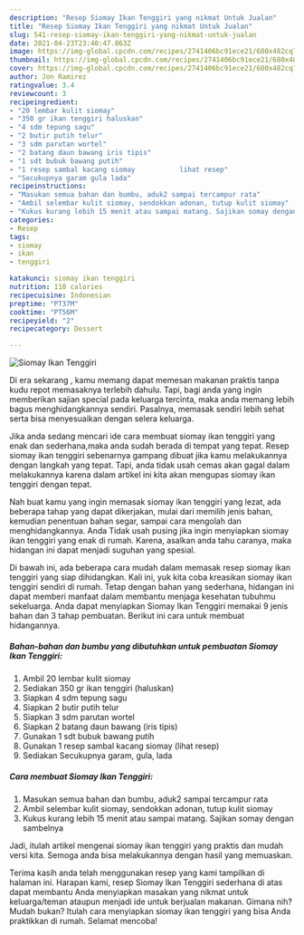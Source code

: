 ```yaml
---
description: "Resep Siomay Ikan Tenggiri yang nikmat Untuk Jualan"
title: "Resep Siomay Ikan Tenggiri yang nikmat Untuk Jualan"
slug: 541-resep-siomay-ikan-tenggiri-yang-nikmat-untuk-jualan
date: 2021-04-23T23:40:47.863Z
image: https://img-global.cpcdn.com/recipes/2741406bc91ece21/680x482cq70/siomay-ikan-tenggiri-foto-resep-utama.jpg
thumbnail: https://img-global.cpcdn.com/recipes/2741406bc91ece21/680x482cq70/siomay-ikan-tenggiri-foto-resep-utama.jpg
cover: https://img-global.cpcdn.com/recipes/2741406bc91ece21/680x482cq70/siomay-ikan-tenggiri-foto-resep-utama.jpg
author: Jon Ramirez
ratingvalue: 3.4
reviewcount: 3
recipeingredient:
- "20 lembar kulit siomay"
- "350 gr ikan tenggiri haluskan"
- "4 sdm tepung sagu"
- "2 butir putih telur"
- "3 sdm parutan wortel"
- "2 batang daun bawang iris tipis"
- "1 sdt bubuk bawang putih"
- "1 resep sambal kacang siomay           lihat resep"
- "Secukupnya garam gula lada"
recipeinstructions:
- "Masukan semua bahan dan bumbu, aduk2 sampai tercampur rata"
- "Ambil selembar kulit siomay, sendokkan adonan, tutup kulit siomay"
- "Kukus kurang lebih 15 menit atau sampai matang. Sajikan somay dengan sambelnya"
categories:
- Resep
tags:
- siomay
- ikan
- tenggiri

katakunci: siomay ikan tenggiri 
nutrition: 110 calories
recipecuisine: Indonesian
preptime: "PT37M"
cooktime: "PT56M"
recipeyield: "2"
recipecategory: Dessert

---
```



![Siomay Ikan Tenggiri](https://img-global.cpcdn.com/recipes/2741406bc91ece21/680x482cq70/siomay-ikan-tenggiri-foto-resep-utama.jpg)

Di era  sekarang , kamu memang dapat memesan makanan praktis tanpa kudu repot memasaknya terlebih dahulu. Tapi, bagi anda yang ingin memberikan sajian special pada keluarga tercinta, maka anda memang lebih bagus menghidangkannya sendiri. Pasalnya, memasak sendiri lebih sehat serta bisa menyesuaikan dengan selera keluarga.

Jika anda sedang mencari ide cara membuat siomay ikan tenggiri yang enak dan sederhana,maka anda sudah berada di tempat yang tepat. Resep siomay ikan tenggiri  sebenarnya gampang dibuat jika kamu melakukannya dengan langkah yang tepat. Tapi, anda tidak usah cemas akan gagal dalam melakukannya 
karena dalam artikel ini kita akan mengupas siomay ikan tenggiri dengan tepat.  



Nah buat kamu yang ingin memasak siomay ikan tenggiri yang lezat, ada beberapa tahap yang dapat dikerjakan, mulai dari memilih jenis bahan, kemudian penentuan bahan segar, sampai cara mengolah dan menghidangkannya. Anda Tidak usah pusing jika ingin menyiapkan siomay ikan tenggiri yang enak di rumah. Karena, asalkan anda  tahu caranya, maka hidangan ini dapat menjadi suguhan yang spesial.

Di bawah ini, ada beberapa cara mudah dalam memasak resep siomay ikan tenggiri yang siap dihidangkan. Kali ini, yuk kita coba kreasikan siomay ikan tenggiri sendiri di rumah. Tetap dengan bahan yang sederhana, hidangan ini dapat memberi manfaat dalam membantu menjaga kesehatan tubuhmu sekeluarga. Anda dapat menyiapkan Siomay Ikan Tenggiri memakai 9 jenis bahan dan 3 tahap pembuatan. Berikut ini cara untuk membuat hidangannya.

<!--inarticleads1-->

##### Bahan-bahan dan bumbu yang dibutuhkan untuk pembuatan Siomay Ikan Tenggiri:

1. Ambil 20 lembar kulit siomay
1. Sediakan 350 gr ikan tenggiri (haluskan)
1. Siapkan 4 sdm tepung sagu
1. Siapkan 2 butir putih telur
1. Siapkan 3 sdm parutan wortel
1. Siapkan 2 batang daun bawang (iris tipis)
1. Gunakan 1 sdt bubuk bawang putih
1. Gunakan 1 resep sambal kacang siomay           (lihat resep)
1. Sediakan Secukupnya garam, gula, lada




<!--inarticleads2-->

##### Cara membuat Siomay Ikan Tenggiri:

1. Masukan semua bahan dan bumbu, aduk2 sampai tercampur rata
1. Ambil selembar kulit siomay, sendokkan adonan, tutup kulit siomay
1. Kukus kurang lebih 15 menit atau sampai matang. Sajikan somay dengan sambelnya




Jadi, itulah artikel mengenai  siomay ikan tenggiri  yang praktis dan mudah versi kita. Semoga anda bisa melakukannya dengan hasil yang memuaskan. 

Terima kasih anda telah menggunakan resep yang kami tampilkan di halaman ini. Harapan kami, resep  Siomay Ikan Tenggiri sederhana di atas dapat membantu Anda menyiapkan masakan yang nikmat untuk keluarga/teman ataupun menjadi ide untuk berjualan makanan. Gimana nih? Mudah bukan? Itulah cara menyiapkan siomay ikan tenggiri yang bisa Anda praktikkan di rumah. Selamat mencoba!

